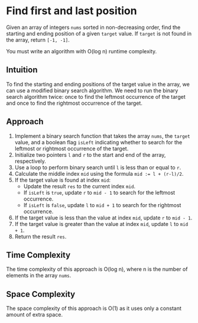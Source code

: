 # Find first and last position
Given an array of integers `nums` sorted in non-decreasing order, find the starting and ending position of a given `target` value. If `target` is not found in the array, return `[-1, -1]`.

You must write an algorithm with O(log n) runtime complexity.

## Intuition
To find the starting and ending positions of the target value in the array, we can use a modified binary search algorithm. We need to run the binary search algorithm twice: once to find the leftmost occurrence of the target and once to find the rightmost occurrence of the target.

## Approach
1. Implement a binary search function that takes the array `nums`, the `target` value, and a boolean flag `isLeft` indicating whether to search for the leftmost or rightmost occurrence of the target.
2. Initialize two pointers `l` and `r` to the start and end of the array, respectively.
3. Use a loop to perform binary search until `l` is less than or equal to `r`.
4. Calculate the middle index `mid` using the formula `mid := l + (r-l)/2`.
5. If the target value is found at index `mid`:
   - Update the result `res` to the current index `mid`.
   - If `isLeft` is `true`, update `r` to `mid - 1` to search for the leftmost occurrence.
   - If `isLeft` is `false`, update `l` to `mid + 1` to search for the rightmost occurrence.
6. If the target value is less than the value at index `mid`, update `r` to `mid - 1`.
7. If the target value is greater than the value at index `mid`, update `l` to `mid + 1`.
8. Return the result `res`.

## Time Complexity
The time complexity of this approach is O(log n), where n is the number of elements in the array `nums`.

## Space Complexity
The space complexity of this approach is O(1) as it uses only a constant amount of extra space.